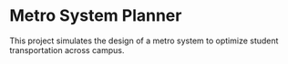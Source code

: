 # Metro System Planner
This project simulates the design of a metro system to optimize student transportation across campus.
